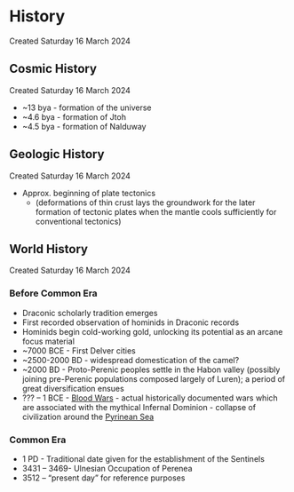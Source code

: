 # History
Created Saturday 16 March 2024

Cosmic History
--------------
Created Saturday 16 March 2024


* ~13 bya - formation of the universe
* ~4.6 bya - formation of Jtoh
* ~4.5 bya - formation of Nalduway


Geologic History
----------------
Created Saturday 16 March 2024


* Approx. beginning of plate tectonics 
	* (deformations of thin crust lays the groundwork for the later formation of tectonic plates when the mantle cools sufficiently for conventional tectonics)


World History
-------------
Created Saturday 16 March 2024

### Before Common Era

* Draconic scholarly tradition emerges
* First recorded observation of hominids in Draconic records
* Hominids begin cold-working gold, unlocking its potential as an arcane focus material
* ~7000 BCE - First Delver cities
* ~2500-2000 BD - widespread domestication of the camel?
* ~2000 BD - Proto-Perenic peoples settle in the Habon valley (possibly joining pre-Perenic populations composed largely of Luren); a period of great diversification ensues
* ??? – 1 BCE - [Blood Wars](./History/Blood_Wars.md) - actual historically documented wars which are associated with the mythical Infernal Dominion  - collapse of civilization around the [Pyrinean Sea](./Nalduway/Notosia/Pyrinean_Sea.md)


### Common Era

* 1 PD - Traditional date given for the establishment of the Sentinels
* 3431 – 3469- Ulnesian Occupation of Perenea
* 3512 – “present day” for reference purposes


